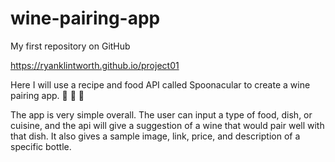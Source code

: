 # wine-pairing-app
My first repository on GitHub

https://ryanklintworth.github.io/project01

Here I will use a recipe and food API called Spoonacular to create a wine pairing app. 🍷 🥩 🧀

The app is very simple overall. The user can input a type of food, dish, or cuisine, and the api will give a suggestion of a wine that would pair well with that dish. It also gives a sample image, link, price, and description of a specific bottle.
